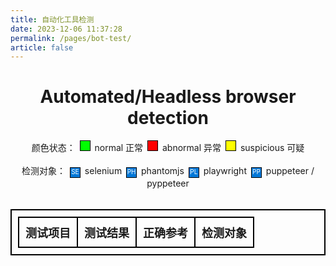 ```yaml
---
title: 自动化工具检测
date: 2023-12-06 11:37:28
permalink: /pages/bot-test/
article: false
---
```

<style>
    #headless-table, #headless-table th, #headless-table td {
        border: 2px solid black;
        border-collapse: collapse;
        padding: 10px;
        text-align: center;
    }
    #headless-table th {
        font-size: large;
    }
    #headless-table td:nth-child(1) {
        max-width: 150px;
    }
    #headless-table td:nth-child(2) {
        max-width: 300px;
    }
    #headless-table td:nth-child(3) {
        max-width: 150px;
    }
    .headful {
        background-color: #00ff00 !important;
    }
    .headless {
        background-color: #ff0000 !important;
    }
    .undefined {
        background-color: #ffff00 !important;
    }
    .explain-box {
        height: 15px;
        width: 15px;
        margin-right: 3px;
        margin-left: 3px;
        border: 1px solid black;
        display: inline-block;
    }
    .target-box {
        text-align: center;
        font-size: 10px;
        color: white;
        background-color: #0078D7;
    }
    .headless-div {
        text-align: center;
    }
</style>
<h1 class="headless-div">Automated/Headless browser detection</h1>
<div class="headless-div">
    颜色状态：
    <div class="explain-box headful"></div> normal 正常
    <div class="explain-box headless"></div> abnormal 异常
    <div class="explain-box undefined"></div> suspicious 可疑
</div>
<br>
<div class="headless-div">
    检测对象：
    <div class="explain-box target-box">SE</div> selenium
    <div class="explain-box target-box">PH</div> phantomjs
    <div class="explain-box target-box">PL</div> playwright
    <div class="explain-box target-box">PP</div> puppeteer / pyppeteer
</div>
<br>
<table id="headless-table">
    <tr>
        <th>测试项目</th>
        <th>测试结果</th>
        <th>正确参考</th>
        <th>检测对象</th>
    </tr>
</table>
<script>
headlessTests.forEach(function(test) {
    generateTableRow(test);
    testBrowser(test).then(function(res) {});
});
</script>
<!-- <script>
    setTimeout(function() {
        headlessTests.forEach(function(test) {
            generateTableRow(test);
            testBrowser(test).then(function(res) {});
        });
    }, 500)
</script> -->
<!-- <script src='https://lib.baomitu.com/modernizr/latest/modernizr.min.js'></script>
<script src='https://cdn.itbob.cn/js/detect_headless.js'></script> -->
